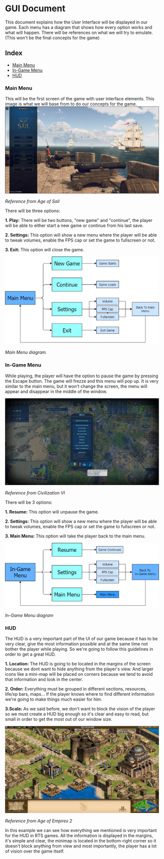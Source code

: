 # GUI Document

This document explains how the User Interface will be displayed in our game. Each menu has a diagram that shows how every option works and what will happen. There will be references on what we will try to emulate. (This won't be the final concepts for the game)

## Index

- [Main Menu](https://github.com/Sanmopre/DOLIME-CORP-PROJECT-II/blob/master/Docs/GUIDocument.md#main-menu)
- [In-Game Menu](https://github.com/Sanmopre/DOLIME-CORP-PROJECT-II/blob/master/Docs/GUIDocument.md#in-game-menu)
- [HUD](https://github.com/Sanmopre/DOLIME-CORP-PROJECT-II/blob/master/Docs/GUIDocument.md#hud)

### Main Menu

This will be the first screen of the game with user interface elements. 
This image is what we will base from to do our concepts for the game.
![](https://github.com/Sanmopre/DOLIME-CORP-PROJECT-II/blob/master/Docs/GUI/Main%20Menu%20Reference.jpg)

*Reference from Age of Sail*

There will be three options:

**1. Play:** There will be two buttons, "new game" and "continue", the player will be able to either start a new game or continue from his last save.

**2. Settings:** This option will show a new menu where the player will be able to tweak volumes, enable the FPS cap or set the game to fullscreen or not.

**3. Exit:** This option will close the game.

![](https://github.com/Sanmopre/DOLIME-CORP-PROJECT-II/blob/master/Docs/GUI/Main%20Menu%20Diagram.jpg)

*Main Menu diagram.*

### In-Game Menu

While playing, the player will have the option to pause the game by pressing the Escape button. The game will frezze and this menu will pop up. It is very similar to the main menu, but it won't change the screen, the menu will appear and disappear in the middle of the window.

![](https://github.com/Sanmopre/DOLIME-CORP-PROJECT-II/blob/master/Docs/GUI/In-Game%20Menu%20Reference.png)

*Reference from Civilization VI*

There will be 3 options:

**1. Resume:** This option will unpause the game.

**2. Settings:** This option will show a new menu where the player will be able to tweak volumes, enable the FPS cap or set the game to fullscreen or not.

**3. Main Menu:** This option will take the player back to the main menu.

![](https://github.com/Sanmopre/DOLIME-CORP-PROJECT-II/blob/master/Docs/GUI/In-Game%20Menu%20Diagram.png)

*In-Game Menu diagram*

### HUD

The HUD is a very important part of the UI of our game because it has to be very clear, give the most information possible and at the same time not bother the player while playing. So we're going to follow this guidelines in order to get a great HUD.

**1. Location:** The HUD is going to be located in the margins of the screen because we dont want to hide anything from the player's view. And larger icons like a mini-map will be placed on corners because we tend to avoid that information and look in the center.

**2. Order:** Everything must be grouped in different sections, resources, life/xp bars, maps... If the player knows where to find different information we're going to make things much easier for him.

**3.Scale:** As we said before, we don't want to block the vision of the player so we must create a HUD big enough so it's clear and easy to read, but small in order to get the most out of our window size. 

![](https://github.com/Sanmopre/DOLIME-CORP-PROJECT-II/blob/master/Docs/GUI/Age%20Of%20Empires%20Reference.jpg)

*Reference from Age of Empires 2*

In this example we can see how everything we mentioned is very important for the HUD in RTS games. All the information is displayed in the margins, it's simple and clear, the minimap is located in the bottom-right corner so it doesn't block anything from view and most importantly, the player has a lot of vision over the game itself.
